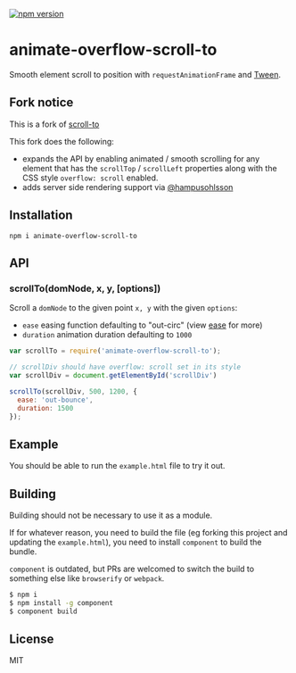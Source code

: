 [![npm version](https://badge.fury.io/js/animate-overflow-scroll-to.svg)](https://badge.fury.io/js/animate-overflow-scroll-to)

# animate-overflow-scroll-to

Smooth element scroll to position with `requestAnimationFrame` and [Tween](https://github.com/component/tween).

## Fork notice

This is a fork of [scroll-to](https://github.com/component/scroll-to) 

This fork does the following:
 
 - expands the API by enabling animated / smooth scrolling for any element that has the `scrollTop` / `scrollLeft` properties along with the CSS style `overflow: scroll` enabled.
 - adds server side rendering support via [@hampusohlsson](https://github.com/component/scroll-to/pull/10/commits/675a1ade2d747f734ebcf12f2c43dc166b3dc692)

## Installation

`npm i animate-overflow-scroll-to`

## API

### scrollTo(domNode, x, y, [options])

  Scroll a `domNode` to the given point `x, y` with the given `options`:

  - `ease` easing function defaulting to "out-circ" (view [ease](https://github.com/component/ease) for more)
  - `duration` animation duration defaulting to `1000`

```js
var scrollTo = require('animate-overflow-scroll-to');

// scrollDiv should have overflow: scroll set in its style
var scrollDiv = document.getElementById('scrollDiv')

scrollTo(scrollDiv, 500, 1200, {
  ease: 'out-bounce',
  duration: 1500
});
```

## Example

You should be able to run the `example.html` file to try it out.

## Building

Building should not be necessary to use it as a module.

If for whatever reason, you need to build the file (eg forking this project and updating the `example.html`), you need to install `component` to build the bundle.

`component` is outdated, but PRs are welcomed to switch the build to something else like `browserify` or `webpack`.

```bash
$ npm i
$ npm install -g component
$ component build
```

## License

MIT
